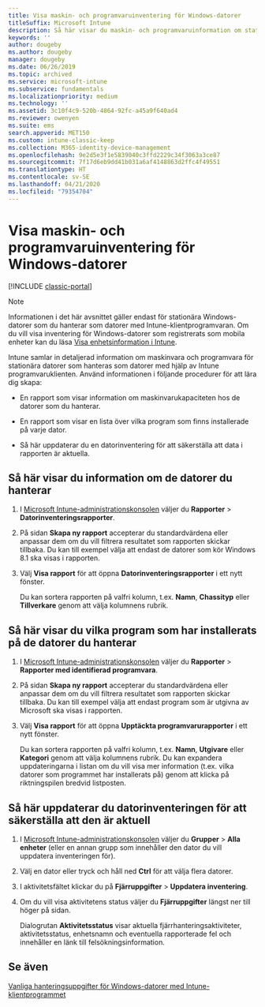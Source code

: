 ```yaml
---
title: Visa maskin- och programvaruinventering för Windows-datorer
titleSuffix: Microsoft Intune
description: Så här visar du maskin- och programvaruinformation om stationära Windows-datorer som du hanterar som datorer med Intune-programvaruklienten.
keywords: ''
author: dougeby
ms.author: dougeby
manager: dougeby
ms.date: 06/26/2019
ms.topic: archived
ms.service: microsoft-intune
ms.subservice: fundamentals
ms.localizationpriority: medium
ms.technology: ''
ms.assetid: 3c10f4c9-520b-4864-92fc-a45a9f640ad4
ms.reviewer: owenyen
ms.suite: ems
search.appverid: MET150
ms.custom: intune-classic-keep
ms.collection: M365-identity-device-management
ms.openlocfilehash: 9e2d5e3f1e5839040c3ffd2229c34f3063a3ce87
ms.sourcegitcommit: 7f17d6eb9dd41b031a6af4148863d2ffc4f49551
ms.translationtype: HT
ms.contentlocale: sv-SE
ms.lasthandoff: 04/21/2020
ms.locfileid: "79354704"
---
```

# <a name="view-hardware-and-software-inventory-for-windows-pcs"></a>Visa maskin- och programvaruinventering för Windows-datorer

[!INCLUDE [classic-portal](../includes/classic-portal.md)]

> [!NOTE]
> Informationen i det här avsnittet gäller endast för stationära Windows-datorer som du hanterar som datorer med Intune-klientprogramvaran. Om du vill visa inventering för Windows-datorer som registrerats som mobila enheter kan du läsa [Visa enhetsinformation i Intune](../remote-actions/device-inventory.md).

Intune samlar in detaljerad information om maskinvara och programvara för stationära datorer som hanteras som datorer med hjälp av Intune programvaruklienten. Använd informationen i följande procedurer för att lära dig skapa:

- En rapport som visar information om maskinvarukapaciteten hos de datorer som du hanterar.

- En rapport som visar en lista över vilka program som finns installerade på varje dator.

- Så här uppdaterar du en datorinventering för att säkerställa att data i rapporten är aktuella.

## <a name="to-display-information-about-pcs-you-manage"></a>Så här visar du information om de datorer du hanterar

1. I [Microsoft Intune-administrationskonsolen](https://manage.microsoft.com/) väljer du **Rapporter** &gt; **Datorinventeringsrapporter**.

2. På sidan **Skapa ny rapport** accepterar du standardvärdena eller anpassar dem om du vill filtrera resultatet som rapporten skickar tillbaka. Du kan till exempel välja att endast de datorer som kör Windows 8.1 ska visas i rapporten.

3. Välj **Visa rapport** för att öppna **Datorinventeringsrapporter** i ett nytt fönster.

    Du kan sortera rapporten på valfri kolumn, t.ex. **Namn**, **Chassityp** eller **Tillverkare** genom att välja kolumnens rubrik.

## <a name="to-display-software-installed-on-pcs-you-manage"></a>Så här visar du vilka program som har installerats på de datorer du hanterar

1. I [Microsoft Intune-administrationskonsolen](https://manage.microsoft.com/) väljer du **Rapporter** &gt; **Rapporter med identifierad programvara**.

2. På sidan **Skapa ny rapport** accepterar du standardvärdena eller anpassar dem om du vill filtrera resultatet som rapporten skickar tillbaka. Du kan till exempel välja att endast program som är utgivna av Microsoft ska visas i rapporten.

3. Välj **Visa rapport** för att öppna **Upptäckta programvarurapporter** i ett nytt fönster.

    Du kan sortera rapporten på valfri kolumn, t.ex. **Namn**, **Utgivare** eller **Kategori** genom att välja kolumnens rubrik. Du kan expandera uppdateringarna i listan om du vill visa mer information (t.ex. vilka datorer som programmet har installerats på) genom att klicka på riktningspilen bredvid listposten.

## <a name="to-refresh-computer-inventory-to-ensure-it-is-current"></a>Så här uppdaterar du datorinventeringen för att säkerställa att den är aktuell

1. I [Microsoft Intune-administrationskonsolen](https://manage.microsoft.com/) väljer du **Grupper** &gt; **Alla enheter** (eller en annan grupp som innehåller den dator du vill uppdatera inventeringen för).

2. Välj en dator eller tryck och håll ned **Ctrl** för att välja flera datorer.

3. I aktivitetsfältet klickar du på **Fjärruppgifter** &gt; **Uppdatera inventering**.

4. Om du vill visa aktivitetens status väljer du **Fjärruppgifter** längst ner till höger på sidan.

    Dialogrutan **Aktivitetsstatus** visar aktuella fjärrhanteringsaktiviteter, aktivitetsstatus, enhetsnamn och eventuella rapporterade fel och innehåller en länk till felsökningsinformation.

## <a name="see-also"></a>Se även

[Vanliga hanteringsuppgifter för Windows-datorer med Intune-klientprogrammet](common-windows-pc-management-tasks-with-the-microsoft-intune-computer-client.md)
